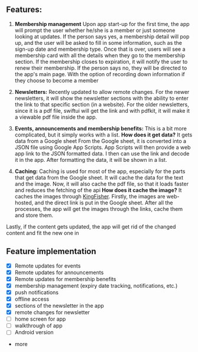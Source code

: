 ## Features:
1. **Membership management**
Upon app start-up for the first time, the app will prompt the user whether he/she is a member or just someone looking at updates.
If the person says yes, a membership detail will pop up, and the user will be asked to fill in some information, such as the sign-up date and membership type.
Once that is over, users will see a membership card with all the details when they go to the membership section. If the membership closes to expiration, it will notify the user to renew their membership.
If the person says no, they will be directed to the app's main page. With the option of recording down information if they choose to become a member

2. **Newsletters:** 
Recently updated to allow remote changes.
For the newer newsletters, it will show the newsletter sections with the ability to enter the link to that specific section (in a website).
For the older newsletters, since it is a pdf file, swiftui will get the link and with pdfkit, it will make it a viewable pdf file inside the app.
4. **Events, announcements and membership benefits:**
This is a bit more complicated, but it simply works with a list. 
**How does it get data?** 
It gets data from a Google sheet
From the Google sheet, it is converted into a JSON file using Google App Scripts. App Scripts will then provide a web app link to the JSON formatted data.
I then can use the link and decode it in the app. After formatting the data, it will be shown in a list.
5. **Caching:**
Caching is used for most of the app, especially for the parts that get data from the Google sheet.
It will cache the data for the text and the image.
Now, it will also cache the pdf file, so that it loads faster and reduces the fetching of the api
**How does it cache the image?** 
It caches the images through [KingFisher](https://github.com/onevcat/Kingfisher). Firstly, the images are web-hosted, and the direct link is put in the Google sheet. After all the processes, the app will get the images through the links, cache them and store them.

Lastly, if the content gets updated, the app will get rid of the changed content and fit the new one in

## Feature implementation
- [x] Remote updates for events
- [x] Remote updates for announcements
- [x] Remote updates for membership benefits
- [x] membership management (expiry date tracking, notifications, etc.)
- [x] push notifications
- [x] offline access
- [x] sections of the newsletter in the app
- [x] remote changes for newsletter
- [ ] home screen for app
- [ ] walkthrough of app
- [ ] Android version
+ more
